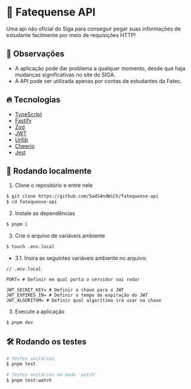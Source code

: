 # 🏫 Fatequense API

Uma api não oficial do Siga para conseguir pegar suas informações de estudante facilmente por meio de requisições HTTP!

## 🔎 Observações

- A aplicação pode dar problema a qualquer momento, desde que haja mudanças significativas no site do SIGA.
- A API pode ser utilizada apenas por contas de estudantes da Fatec.

## 🔥 Tecnologias

- [TypeScript](https://www.typescriptlang.org)
- [Fastify](https://fastify.io)
- [Zod](https://zod.dev)
- [JWT](https://jwt.io)
- [Urllib](https://github.com/node-modules/urllib)
- [Cheerio](https://cheerio.js.org)
- [Jest](https://jestjs.io)

## 🚀️ Rodando localmente

1. Clone o repositório e entre nele
```bash
$ git clone https://github.com/SadS4ndWiCh/fatequense-api
$ cd fatequense-api
```
 
2. Instale as dependências
```bash
$ pnpm i
```

3. Crie o arquivo de variáveis ambiente
```bash
$ touch .env.local
```

 - 3.1. Insira as seguintes variáveis ambiente no arquivo:
```env
// .env.local

PORT= # Definir em qual porta o servidor vai rodar

JWT_SECRET_KEY= # Definir a chave para o JWT
JWT_EXPIRES_IN= # Definir o tempo de expiração do JWT
JWT_ALGORITHM= # Definir qual algorítimo irá usar na chave
```

3. Execute a aplicação
```bash
$ pnpm dev
```

## 🛠️ Rodando os testes
```bash
# Testes unitários
$ pnpm test

# Testes unitários em modo 'watch'
$ pnpm test:watch
```